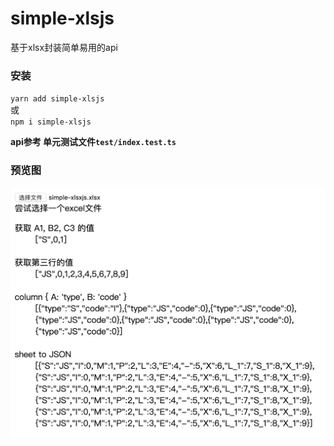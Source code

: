 # simple-xlsjs
基于xlsx封装简单易用的api

### 安装
`yarn add simple-xlsjs`  
或  
`npm i simple-xlsjs`

**api参考 单元测试文件`test/index.test.ts`**

### 预览图
![preview](https://raw.githubusercontent.com/hughfenghen/simple-xlsjs/master/example/simple-xlsjs.png)
